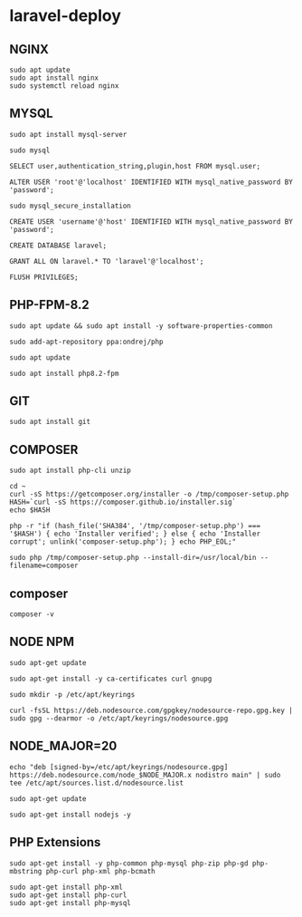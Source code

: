# laravel-deploy

## NGINX
```shell
sudo apt update
sudo apt install nginx
sudo systemctl reload nginx
```


## MYSQL
```shell
sudo apt install mysql-server
```

```shell
sudo mysql
```

```mysql
SELECT user,authentication_string,plugin,host FROM mysql.user;
```

```mysql
ALTER USER 'root'@'localhost' IDENTIFIED WITH mysql_native_password BY 'password';
```

```shell
sudo mysql_secure_installation
```

```mysql
CREATE USER 'username'@'host' IDENTIFIED WITH mysql_native_password BY 'password';
```

```mysql
CREATE DATABASE laravel;
```

```mysql
GRANT ALL ON laravel.* TO 'laravel'@'localhost';
```

```mysql
FLUSH PRIVILEGES;
```

## PHP-FPM-8.2

```shell
sudo apt update && sudo apt install -y software-properties-common
```

```shell
sudo add-apt-repository ppa:ondrej/php
```

```shell
sudo apt update
```

```shell
sudo apt install php8.2-fpm
```


## GIT

```shell
sudo apt install git
```

## COMPOSER
```shell
sudo apt install php-cli unzip
```

```shell
cd ~
curl -sS https://getcomposer.org/installer -o /tmp/composer-setup.php
HASH=`curl -sS https://composer.github.io/installer.sig`
echo $HASH

php -r "if (hash_file('SHA384', '/tmp/composer-setup.php') === '$HASH') { echo 'Installer verified'; } else { echo 'Installer corrupt'; unlink('composer-setup.php'); } echo PHP_EOL;"

sudo php /tmp/composer-setup.php --install-dir=/usr/local/bin --filename=composer
```

## composer
```shell
composer -v
```


## NODE NPM
```shell
sudo apt-get update

sudo apt-get install -y ca-certificates curl gnupg

sudo mkdir -p /etc/apt/keyrings

curl -fsSL https://deb.nodesource.com/gpgkey/nodesource-repo.gpg.key | sudo gpg --dearmor -o /etc/apt/keyrings/nodesource.gpg
```


## NODE_MAJOR=20

```shell
echo "deb [signed-by=/etc/apt/keyrings/nodesource.gpg] https://deb.nodesource.com/node_$NODE_MAJOR.x nodistro main" | sudo tee /etc/apt/sources.list.d/nodesource.list

sudo apt-get update

sudo apt-get install nodejs -y
```


## PHP Extensions

```shell
sudo apt-get install -y php-common php-mysql php-zip php-gd php-mbstring php-curl php-xml php-bcmath

```

```mysql
sudo apt-get install php-xml
sudo apt-get install php-curl
sudo apt-get install php-mysql
```
